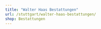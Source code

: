 ```yaml
---
title: "Walter Haas Bestattungen"
url: /stuttgart/walter-haas-bestattungen/
shop: Bestattungen
---
```


